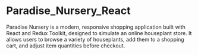 # Paradise_Nursery_React
Paradise Nursery is a modern, responsive shopping application built with React and Redux Toolkit, designed to simulate an online houseplant store. It allows users to browse a variety of houseplants, add them to a shopping cart, and adjust item quantities before checkout.
